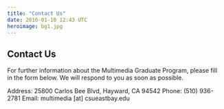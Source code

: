 ```yaml
---
title: "Contact Us"
date: 2016-01-10 12:43 UTC
heroimage: bg1.jpg
---
```

## Contact Us

For further information about the Multimedia Graduate Program, please fill in the form below. We will respond to you as soon as possible.

Address: 25800 Carlos Bee Blvd, Hayward, CA 94542
Phone: (510) 936-2781
Email: multimedia [at] csueastbay.edu 
